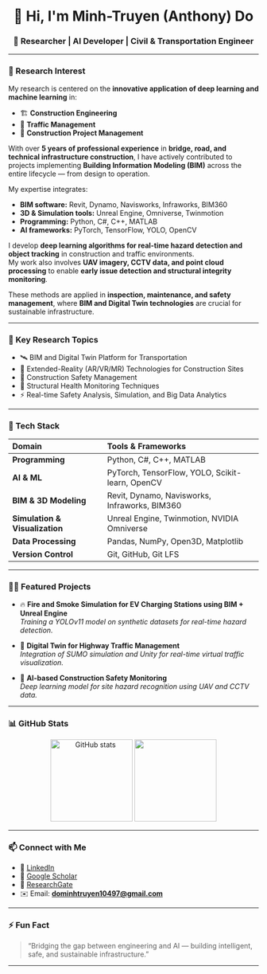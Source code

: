 <h1 align="center">👋 Hi, I'm Minh-Truyen (Anthony) Do</h1>
<h3 align="center">🚀 Researcher | AI Developer | Civil & Transportation Engineer</h3>

---

### 🧠 Research Interest
My research is centered on the **innovative application of deep learning and machine learning** in:
- 🏗️ **Construction Engineering**  
- 🚦 **Traffic Management**  
- 🧩 **Construction Project Management**

With over **5 years of professional experience** in **bridge, road, and technical infrastructure construction**, I have actively contributed to projects implementing **Building Information Modeling (BIM)** across the entire lifecycle — from design to operation.

My expertise integrates:
- **BIM software:** Revit, Dynamo, Navisworks, Infraworks, BIM360  
- **3D & Simulation tools:** Unreal Engine, Omniverse, Twinmotion  
- **Programming:** Python, C#, C++, MATLAB  
- **AI frameworks:** PyTorch, TensorFlow, YOLO, OpenCV

I develop **deep learning algorithms for real-time hazard detection and object tracking** in construction and traffic environments.  
My work also involves **UAV imagery, CCTV data, and point cloud processing** to enable **early issue detection and structural integrity monitoring**.  

These methods are applied in **inspection, maintenance, and safety management**, where **BIM and Digital Twin technologies** are crucial for sustainable infrastructure.

---

### 🎯 Key Research Topics
- 🛰️ BIM and Digital Twin Platform for Transportation  
- 🥽 Extended-Reality (AR/VR/MR) Technologies for Construction Sites  
- 🦺 Construction Safety Management  
- 🧱 Structural Health Monitoring Techniques  
- ⚡ Real-time Safety Analysis, Simulation, and Big Data Analytics  

---

### 🧰 Tech Stack
| Domain | Tools & Frameworks |
|:--|:--|
| **Programming** | Python, C#, C++, MATLAB |
| **AI & ML** | PyTorch, TensorFlow, YOLO, Scikit-learn, OpenCV |
| **BIM & 3D Modeling** | Revit, Dynamo, Navisworks, Infraworks, BIM360 |
| **Simulation & Visualization** | Unreal Engine, Twinmotion, NVIDIA Omniverse |
| **Data Processing** | Pandas, NumPy, Open3D, Matplotlib |
| **Version Control** | Git, GitHub, Git LFS |

---

### 🧑‍💻 Featured Projects
- 🔥 **Fire and Smoke Simulation for EV Charging Stations using BIM + Unreal Engine**  
  _Training a YOLOv11 model on synthetic datasets for real-time hazard detection._

- 🌉 **Digital Twin for Highway Traffic Management**  
  _Integration of SUMO simulation and Unity for real-time virtual traffic visualization._

- 🧠 **AI-based Construction Safety Monitoring**  
  _Deep learning model for site hazard recognition using UAV and CCTV data._

---

### 📊 GitHub Stats
<p align="center">
  <img src="https://github-readme-stats.vercel.app/api?username=TruyenDo&show_icons=true&theme=tokyonight" alt="GitHub stats" height="165"/>
  <img src="https://github-readme-stats.vercel.app/api/top-langs/?username=TruyenDo&layout=compact&theme=tokyonight" height="165"/>
</p>

---

### 📫 Connect with Me
- 🔗 [LinkedIn](https://www.linkedin.com/in/do-minh-truyen/)  
- 🧠 [Google Scholar](https://scholar.google.com/citations?user=cFsaJ1OkYAsC&hl=en)  
- 📄 [ResearchGate](https://www.researchgate.net/profile/Minh-Truyen-Do)  
- ✉️ Email: **dominhtruyen10497@gmail.com**

---

### ⚡ Fun Fact
> “Bridging the gap between engineering and AI — building intelligent, safe, and sustainable infrastructure.”

---
